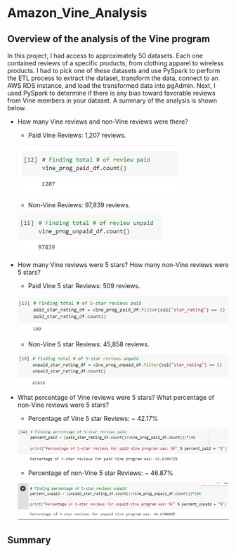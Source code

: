 # Amazon_Vine_Analysis

## Overview of the analysis of the Vine program
In this project, I had access to approximately 50 datasets. Each one contained reviews of a specific products, from clothing apparel to wireless products. I had to pick one of these datasets and use PySpark to perform the ETL process to extract the dataset, transform the data, connect to an AWS RDS instance, and load the transformed data into pgAdmin. Next, I used PySpark to determine if there is any bias toward favorable reviews from Vine members in your dataset. A summary of the analysis is shown below.

* How many Vine reviews and non-Vine reviews were there?
    * Paid Vine Reviews: 1,207 reviews.

    ![PaidAll.PNG](Resources/PaidAll.PNG)

    * Non-Vine Reviews: 97,839 reviews.
    
    ![UnpaidAll.PNG](Resources/UnpaidAll.PNG)


* How many Vine reviews were 5 stars? How many non-Vine reviews were 5 stars?
    * Paid Vine 5 star Reviews: 509 reviews.
    
    ![Paid5.PNG](Resources/Paid5.PNG)
    
    * Non-Vine 5 star Reviews: 45,858 reviews.
    
    ![Unpaid5.PNG](Resources/Unpaid5.PNG)
    
* What percentage of Vine reviews were 5 stars? What percentage of non-Vine reviews were 5 stars?
    * Percentage of Vine 5 star Reviews: ~ 42.17%
    
    ![Paid%.PNG](Resources/Paid%.PNG)
    
    * Percentage of non-Vine 5 star Reviews: ~ 46.87%
    
    ![Unpaid%.PNG](Resources/Unpaid%.PNG)

## Summary

